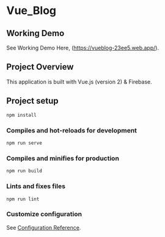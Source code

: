 # Vue_Blog

## Working Demo

See Working Demo Here, (https://vueblog-23ee5.web.app/).

## Project Overview

This application is built with Vue.js (version 2) & Firebase.

## Project setup

```
npm install
```

### Compiles and hot-reloads for development

```
npm run serve
```

### Compiles and minifies for production

```
npm run build
```

### Lints and fixes files

```
npm run lint
```

### Customize configuration

See [Configuration Reference](https://cli.vuejs.org/config/).
